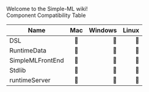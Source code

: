 Welcome to the Simple-ML wiki!  
Component Compatibility Table

| Name| Mac           | Windows  |Linux|
| ------------- |:-------------:| -----:|-----:|
| DSL								|:cookie:| :cookie:|	:cookie:|
| RuntimeData				|:cookie:| :cookie: |:cookie:|
| SimpleMLFrontEnd	|:cookie:| :cookie: |:cookie:|
| Stdlib						|			:cookie: |  :cookie:|:cookie:|
| runtimeServer			|:cookie: |  :cookie: |:cookie:|

